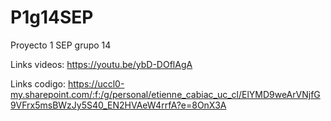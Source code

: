 # P1g14SEP
Proyecto 1 SEP grupo 14

Links videos: https://youtu.be/ybD-DOflAgA

Links codigo: https://uccl0-my.sharepoint.com/:f:/g/personal/etienne_cabiac_uc_cl/ElYMD9weArVNjfG9VFrx5msBWzJy5S40_EN2HVAeW4rrfA?e=8OnX3A



